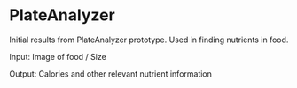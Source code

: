 PlateAnalyzer
=============


Initial results from PlateAnalyzer prototype. Used in finding nutrients in food. 


Input: Image of food / Size

Output: Calories and other relevant nutrient information
